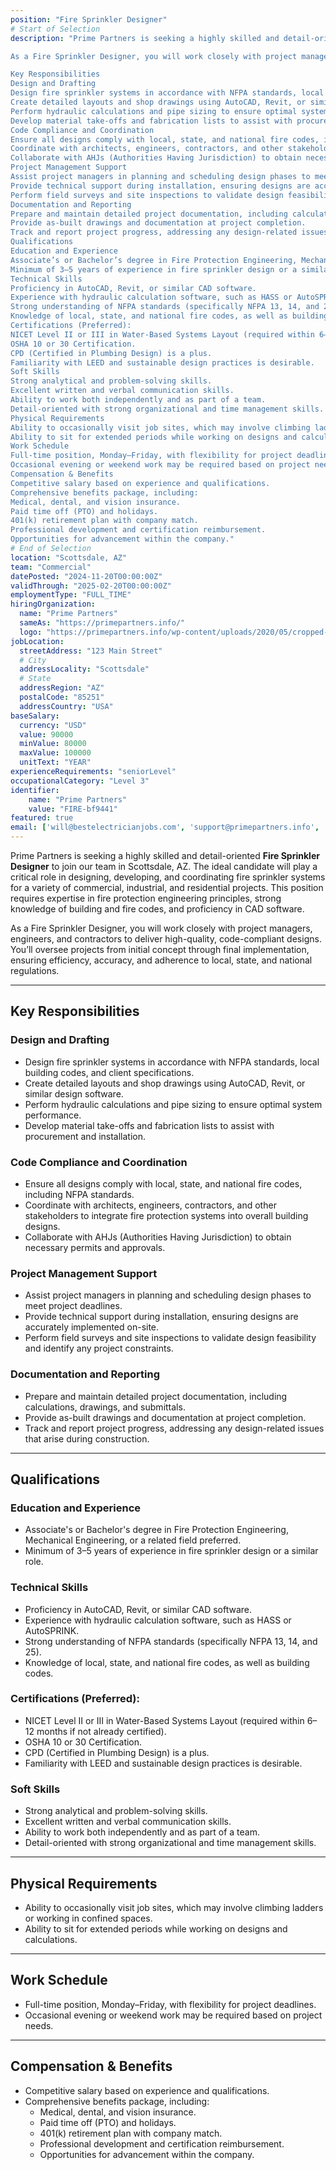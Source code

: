```yaml
---
position: "Fire Sprinkler Designer"
# Start of Selection
description: "Prime Partners is seeking a highly skilled and detail-oriented Fire Sprinkler Designer to join our team in Scottsdale, AZ. The ideal candidate will play a critical role in designing, developing, and coordinating fire sprinkler systems for a variety of commercial, industrial, and residential projects. This position requires expertise in fire protection engineering principles, strong knowledge of building and fire codes, and proficiency in CAD software.

As a Fire Sprinkler Designer, you will work closely with project managers, engineers, and contractors to deliver high-quality, code-compliant designs. You’ll oversee projects from initial concept through final implementation, ensuring efficiency, accuracy, and adherence to local, state, and national regulations.

Key Responsibilities
Design and Drafting
Design fire sprinkler systems in accordance with NFPA standards, local building codes, and client specifications.
Create detailed layouts and shop drawings using AutoCAD, Revit, or similar design software.
Perform hydraulic calculations and pipe sizing to ensure optimal system performance.
Develop material take-offs and fabrication lists to assist with procurement and installation.
Code Compliance and Coordination
Ensure all designs comply with local, state, and national fire codes, including NFPA standards.
Coordinate with architects, engineers, contractors, and other stakeholders to integrate fire protection systems into overall building designs.
Collaborate with AHJs (Authorities Having Jurisdiction) to obtain necessary permits and approvals.
Project Management Support
Assist project managers in planning and scheduling design phases to meet project deadlines.
Provide technical support during installation, ensuring designs are accurately implemented on-site.
Perform field surveys and site inspections to validate design feasibility and identify any project constraints.
Documentation and Reporting
Prepare and maintain detailed project documentation, including calculations, drawings, and submittals.
Provide as-built drawings and documentation at project completion.
Track and report project progress, addressing any design-related issues that arise during construction.
Qualifications
Education and Experience
Associate’s or Bachelor’s degree in Fire Protection Engineering, Mechanical Engineering, or a related field preferred.
Minimum of 3–5 years of experience in fire sprinkler design or a similar role.
Technical Skills
Proficiency in AutoCAD, Revit, or similar CAD software.
Experience with hydraulic calculation software, such as HASS or AutoSPRINK.
Strong understanding of NFPA standards (specifically NFPA 13, 14, and 25).
Knowledge of local, state, and national fire codes, as well as building codes.
Certifications (Preferred):
NICET Level II or III in Water-Based Systems Layout (required within 6–12 months if not already certified).
OSHA 10 or 30 Certification.
CPD (Certified in Plumbing Design) is a plus.
Familiarity with LEED and sustainable design practices is desirable.
Soft Skills
Strong analytical and problem-solving skills.
Excellent written and verbal communication skills.
Ability to work both independently and as part of a team.
Detail-oriented with strong organizational and time management skills.
Physical Requirements
Ability to occasionally visit job sites, which may involve climbing ladders or working in confined spaces.
Ability to sit for extended periods while working on designs and calculations.
Work Schedule
Full-time position, Monday–Friday, with flexibility for project deadlines.
Occasional evening or weekend work may be required based on project needs.
Compensation & Benefits
Competitive salary based on experience and qualifications.
Comprehensive benefits package, including:
Medical, dental, and vision insurance.
Paid time off (PTO) and holidays.
401(k) retirement plan with company match.
Professional development and certification reimbursement.
Opportunities for advancement within the company."
# End of Selection
location: "Scottsdale, AZ"
team: "Commercial"
datePosted: "2024-11-20T00:00:00Z"
validThrough: "2025-02-20T00:00:00Z"
employmentType: "FULL_TIME"
hiringOrganization: 
  name: "Prime Partners"
  sameAs: "https://primepartners.info/"
  logo: "https://primepartners.info/wp-content/uploads/2020/05/cropped-Prime-Partners-Logo-NO-BG-1-1.png"
jobLocation:
  streetAddress: "123 Main Street"
  # City
  addressLocality: "Scottsdale"
  # State
  addressRegion: "AZ"
  postalCode: "85251"
  addressCountry: "USA"
baseSalary:
  currency: "USD"
  value: 90000
  minValue: 80000
  maxValue: 100000
  unitText: "YEAR"
experienceRequirements: "seniorLevel"
occupationalCategory: "Level 3"
identifier:
    name: "Prime Partners"
    value: "FIRE-bf9441"
featured: true
email: ['will@bestelectricianjobs.com', 'support@primepartners.info', 'resumes@bestelectricianjobs.zohorecruitmail.com']
---
```


Prime Partners is seeking a highly skilled and detail-oriented **Fire Sprinkler Designer** to join our team in Scottsdale, AZ. The ideal candidate will play a critical role in designing, developing, and coordinating fire sprinkler systems for a variety of commercial, industrial, and residential projects. This position requires expertise in fire protection engineering principles, strong knowledge of building and fire codes, and proficiency in CAD software.  

As a Fire Sprinkler Designer, you will work closely with project managers, engineers, and contractors to deliver high-quality, code-compliant designs. You’ll oversee projects from initial concept through final implementation, ensuring efficiency, accuracy, and adherence to local, state, and national regulations.

---

## Key Responsibilities  

### **Design and Drafting**  
- Design fire sprinkler systems in accordance with NFPA standards, local building codes, and client specifications.  
- Create detailed layouts and shop drawings using AutoCAD, Revit, or similar design software.  
- Perform hydraulic calculations and pipe sizing to ensure optimal system performance.  
- Develop material take-offs and fabrication lists to assist with procurement and installation.  

### **Code Compliance and Coordination**  
- Ensure all designs comply with local, state, and national fire codes, including NFPA standards.  
- Coordinate with architects, engineers, contractors, and other stakeholders to integrate fire protection systems into overall building designs.  
- Collaborate with AHJs (Authorities Having Jurisdiction) to obtain necessary permits and approvals.  

### **Project Management Support**  
- Assist project managers in planning and scheduling design phases to meet project deadlines.  
- Provide technical support during installation, ensuring designs are accurately implemented on-site.  
- Perform field surveys and site inspections to validate design feasibility and identify any project constraints.  

### **Documentation and Reporting**  
- Prepare and maintain detailed project documentation, including calculations, drawings, and submittals.  
- Provide as-built drawings and documentation at project completion.  
- Track and report project progress, addressing any design-related issues that arise during construction.  

---

## Qualifications  

### **Education and Experience**  
- Associate's or Bachelor's degree in Fire Protection Engineering, Mechanical Engineering, or a related field preferred.  
- Minimum of 3–5 years of experience in fire sprinkler design or a similar role.  

### **Technical Skills**  
- Proficiency in AutoCAD, Revit, or similar CAD software.  
- Experience with hydraulic calculation software, such as HASS or AutoSPRINK.  
- Strong understanding of NFPA standards (specifically NFPA 13, 14, and 25).  
- Knowledge of local, state, and national fire codes, as well as building codes.  

### **Certifications (Preferred):**  
- NICET Level II or III in Water-Based Systems Layout (required within 6–12 months if not already certified).  
- OSHA 10 or 30 Certification.  
- CPD (Certified in Plumbing Design) is a plus.  
- Familiarity with LEED and sustainable design practices is desirable.  

### **Soft Skills**  
- Strong analytical and problem-solving skills.  
- Excellent written and verbal communication skills.  
- Ability to work both independently and as part of a team.  
- Detail-oriented with strong organizational and time management skills.  

---

## Physical Requirements  
- Ability to occasionally visit job sites, which may involve climbing ladders or working in confined spaces.  
- Ability to sit for extended periods while working on designs and calculations.  

---

## Work Schedule  
- Full-time position, Monday–Friday, with flexibility for project deadlines.  
- Occasional evening or weekend work may be required based on project needs.  

---

## Compensation & Benefits  
- Competitive salary based on experience and qualifications.  
- Comprehensive benefits package, including:  
  - Medical, dental, and vision insurance.  
  - Paid time off (PTO) and holidays.  
  - 401(k) retirement plan with company match.  
  - Professional development and certification reimbursement.  
  - Opportunities for advancement within the company.  





